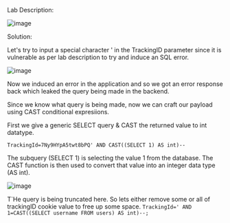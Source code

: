 Lab Description:

![image](https://github.com/SantoshKumarP1412/PortSwigger/assets/140537888/0eeb7598-dd63-4f9d-9c78-9a6cd03c8360)

Solution:

Let's try to input a special character ' in the TrackingID parameter since it is vulnerable as per lab description to try and induce an SQL error.

![image](https://github.com/SantoshKumarP1412/PortSwigger/assets/140537888/8e53329c-cac5-49ca-aa02-b4b3fe22e85e)

Now we induced an error in the application and so we got an error response back which leaked the query being made in the backend.

Since we know what query is being made, now we can craft our payload using CAST conditional expresiions.

First we give a generic SELECT query & CAST the returned value to int datatype.

```TrackingId=7Ny9HYpA5twt8bPQ' AND CAST((SELECT 1) AS int)--```

The subquery (SELECT 1) is selecting the value 1 from the database. The CAST function is then used to convert that value into an integer data type (AS int).

![image](https://github.com/SantoshKumarP1412/PortSwigger/assets/140537888/7c0673d8-e1f2-4253-b545-387b80d7eb1b)

T`He query is being truncated here. So lets either remove some or all of trackingID cookie value to free up some space.
```TrackingId=' AND 1=CAST((SELECT username FROM users) AS int)--;```
